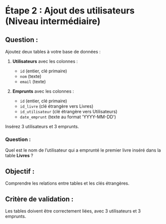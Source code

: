 # Étape 2 : Ajout des utilisateurs (Niveau intermédiaire)

## Question :

Ajoutez deux tables à votre base de données :
1. **Utilisateurs** avec les colonnes : 
   - `id` (entier, clé primaire)
   - `nom` (texte)
   - `email` (texte)

2. **Emprunts** avec les colonnes : 
   - `id` (entier, clé primaire)
   - `id_livre` (clé étrangère vers Livres)
   - `id_utilisateur` (clé étrangère vers Utilisateurs)
   - `date_emprunt` (texte au format 'YYYY-MM-DD')

Insérez 3 utilisateurs et 3 emprunts. 

### Question :
Quel est le nom de l’utilisateur qui a emprunté le premier livre inséré dans la table **Livres** ?

## Objectif :
Comprendre les relations entre tables et les clés étrangères.

## Critère de validation :
Les tables doivent être correctement liées, avec 3 utilisateurs et 3 emprunts.
